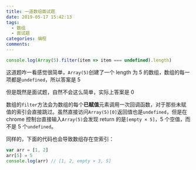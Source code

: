 ```yaml
---
title: 一道数组面试题
date: 2019-05-17 15:42:13
tags:
  - 数组
  - 面试题
categories: 编程
comments:
---
```


```javascript
console.log(Array(5).filter(item => item === undefined).length)
```

<!-- more -->

这道题咋一看感觉很简单，`Array(5)`创建了一个 length 为 5 的数组，数组的每一项都是`undefined`，所以答案是 5

但是既然是面试题，自然不会这么简单，实际上答案是 0

数组的`filter`方法会为数组的每个**已赋值**元素调用一次回调函数，对于那些未赋值的索引会直接跳过。虽然直接访问`Array(5)[0]`返回值也是`undefined`，但是在 chrome 控制台直接输入`Array(5)`会发现 return 的是`[empty × 5]`，5 个空值，而不是 5 个`undefined`。

同样的，下面的代码也会导致数组存在空索引：

```javascript
var arr = [1, 2]
arr[5] = 5
console.log(arr) // [1, 2, empty × 3, 5]
```
